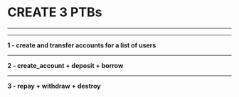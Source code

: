 # CREATE 3 PTBs

---

---


**1 - create and transfer accounts for a list of users**

---

**2 - create_account + deposit + borrow**

---

**3 - repay + withdraw +  destroy**

